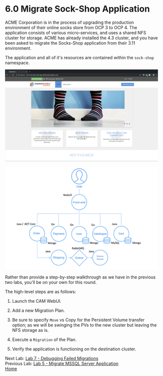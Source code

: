 # 6.0 Migrate Sock-Shop Application

ACME Corporation is in the process of upgrading the production environment of their online socks store from OCP 3 to OCP 4. The application consists of various micro-services, and uses a shared NFS cluster for storage.  ACME has already installed the 4.3 cluster, and you have been asked to migrate the Socks-Shop application from their 3.11 environment.

The application and all of it's resources are contained within the `sock-shop` namespace.

![SS Main](./screenshots/lab6/sock-shop-main.png)

![SS Main](./screenshots/lab6/sock-shop-arch.png)

Rather than provide a step-by-step walkthrough as we have in the previous two labs, you'll be on your own for this round.

The high-level steps are as follows:

1. Launch the CAM WebUI.

2. Add a new Migration Plan.

3. Be sure to specify `Move` vs Copy for the Persistent Volume transfer option; as we will be swinging the PVs to the new cluster but leaving the NFS storage as is.

4. Execute a `Migration` of the Plan.

5. Verify the application is functioning on the destination cluster.

Next Lab: [Lab 7 - Debugging Failed Migrations](./7.md)<br>
Previous Lab: [Lab 5 - Migrate MSSQL Server Application](./5.md)<br>
[Home](./README.md)
